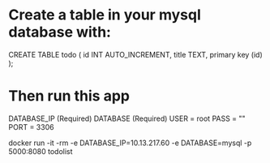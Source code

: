 
Create a table in your mysql database with:
==========================================
CREATE TABLE todo (
    id INT AUTO_INCREMENT,
    title TEXT,
    primary key (id)
);

Then run this app
===================
DATABASE_IP (Required)
DATABASE (Required)
USER = root
PASS = ""
PORT = 3306

docker run -it -rm -e DATABASE_IP=10.13.217.60 -e DATABASE=mysql -p 5000:8080 todolist
